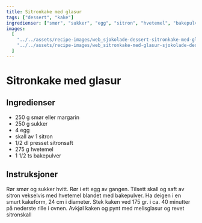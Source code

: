 ```yaml
---
title: Sitronkake med glasur
tags: ["dessert", "kake"]
ingredienser: ["smør", "sukker", "egg", "sitron", "hvetemel", "bakepulver"]
images:
  [
    "../../assets/recipe-images/web_sjokolade-dessert-sitronkake-med-glasur-en.jpg",
    "../../assets/recipe-images/web_sitronkake-med-glasur-sjokolade-dessert-to.jpg",
  ]
---
```


# Sitronkake med glasur

## Ingredienser

- 250 g smør eller margarin
- 250 g sukker
- 4 egg
- skall av 1 sitron
- 1/2 dl presset sitronsaft
- 275 g hvetemel
- 1 1/2 ts bakepulver

## Instruksjoner

Rør smør og sukker hvitt. Rør i ett egg av gangen. Tilsett skall og saft av sitron vekselvis med hvetemel blandet med bakepulver. Ha deigen i en smurt kakeform, 24 cm i diameter. Stek kaken ved 175 gr. i ca. 40 minutter på nederste rille i ovnen. Avkjøl kaken og pynt med melisglasur og revet sitronskall
